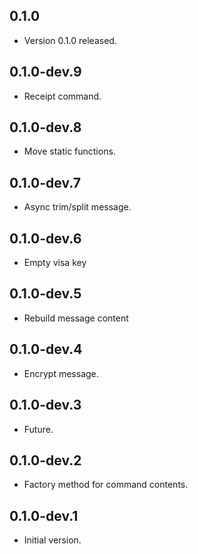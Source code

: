## 0.1.0

- Version 0.1.0 released.

## 0.1.0-dev.9

- Receipt command.

## 0.1.0-dev.8

- Move static functions.

## 0.1.0-dev.7

- Async trim/split message.

## 0.1.0-dev.6

- Empty visa key

## 0.1.0-dev.5

- Rebuild message content

## 0.1.0-dev.4

- Encrypt message.

## 0.1.0-dev.3

- Future.

## 0.1.0-dev.2

- Factory method for command contents.

## 0.1.0-dev.1

- Initial version.
